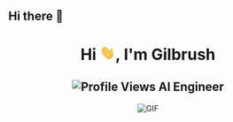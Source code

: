 ## Hi there 👋

<h1 align="center">Hi <img src="https://github.com/Gilbrush/Gilbrush/blob/main/Hi.gif" width="28px"/>, I'm Gilbrush</h1>
<h2 align="center">
  <img src="https://komarev.com/ghpvc/?username=Gilbrush&color=dc143c&style=for-the-badge" alt="Profile Views" style="height:21px;">
  AI Engineer
  <!--
  <a href="https://www.liberatosalerno.com">
    <img src="https://img.shields.io/badge/Portfolio-543DE0?style=for-the-badge&logo=About.me&logoColor=white" alt="Portfolio" style="height:22px;">
  </a>
  -->
</h2>
<div align="center">
 <img alt="GIF" src="https://media4.giphy.com/media/11KzOet1ElBDz2/giphy.gif?cid=6c09b952ufa3xxbbm0mpuadm2zaik3wjp4m9luz2ly0lyz8d&ep=v1_internal_gif_by_id&rid=giphy.gif&ct=g" />
</div>


<!--
**Gilbrush/Gilbrush** is a ✨ _special_ ✨ repository because its `README.md` (this file) appears on your GitHub profile.

Here are some ideas to get you started:

- 🔭 I’m currently working on ...
- 🌱 I’m currently learning ...
- 👯 I’m looking to collaborate on ...
- 🤔 I’m looking for help with ...
- 💬 Ask me about ...
- 📫 How to reach me: ...
- 😄 Pronouns: ...
- ⚡ Fun fact: ...
-->
